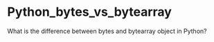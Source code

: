 Python_bytes_vs_bytearray
=========================

What is the difference between bytes and bytearray object in Python?
